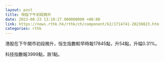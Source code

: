 ```yaml
---
layout: post
title: 恒指下午初段微升
date: 2023-08-23 13:10:27.000000000 +08:00
link: https://news.rthk.hk/rthk/ch/component/k2/1714741-20230823.htm
categories: rthk
---
```


港股在下午開市初段微升，恒生指數較早時報17845點，升54點，升幅0.31%。

科技指數報3999點，跌1點。
